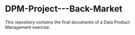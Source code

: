 # DPM-Project---Back-Market

This repository contains the final documents of a Data Product Management exercise.
